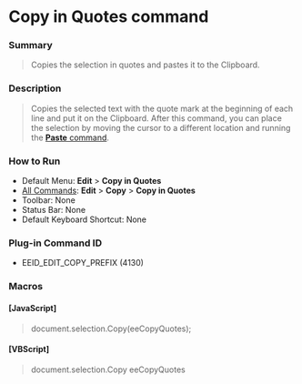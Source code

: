 # Copy in Quotes command

### Summary

> Copies the selection in quotes and pastes it to the Clipboard.

### Description

> Copies the selected text with the quote mark at the beginning of each line and put it on the Clipboard. After this command, you
> can place the selection by moving the cursor to a different location
> and running the [**Paste** command](edit_paste).

### How to Run

- Default Menu: **Edit** \> **Copy in Quotes**
- [All Commands](../tools/all_commands): **Edit** \> **Copy**
\> **Copy in Quotes**
- Toolbar: None
- Status Bar: None
- Default Keyboard Shortcut: None

### Plug-in Command ID

- EEID\_EDIT\_COPY\_PREFIX (4130)

### Macros

#### \[JavaScript\]

> document.selection.Copy(eeCopyQuotes);

#### \[VBScript\]

> document.selection.Copy eeCopyQuotes
